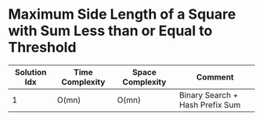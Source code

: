 # Maximum Side Length of a Square with Sum Less than or Equal to Threshold

| Solution Idx | Time Complexity | Space Complexity | Comment                         |
| ------------ | --------------- | ---------------- | ------------------------------- |
| 1            | O(mn)           | O(mn)            | Binary Search + Hash Prefix Sum |
